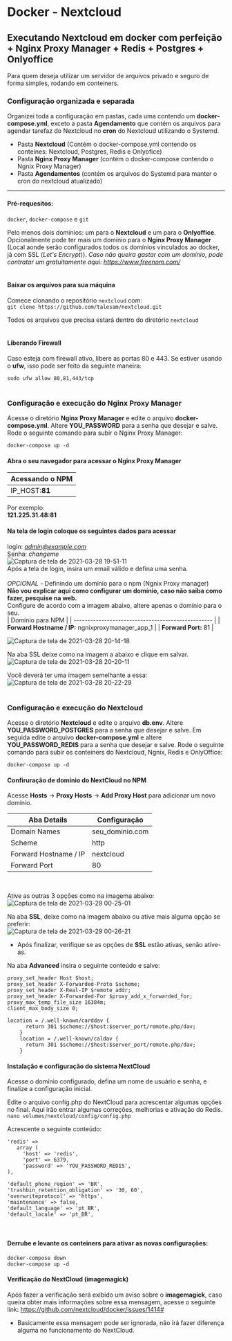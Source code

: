 # Docker - Nextcloud
## Executando Nextcloud em docker com perfeição + Nginx Proxy Manager + Redis + Postgres + Onlyoffice

Para quem deseja utilizar um servidor de arquivos privado e seguro de forma simples, rodando em conteiners.
<br />

### Configuração organizada e separada
Organizei toda a configuração em pastas, cada uma contendo um **docker-compose.yml**, exceto a pasta **Agendamento** que contém os arquivos para agendar tarefaz do Nextcloud no **cron** do Nextcloud utilizando o Systemd.

- Pasta **Nextcloud** (Contém o docker-compose.yml contendo os conteines: Nextcloud, Postgres, Redis e Onlyofice)
- Pasta **Nginx Proxy Manager** (contém o docker-compose contendo o Ngnix Proxy Manager)
- Pasta **Agendamentos** (contém os arquivos do Systemd para manter o cron do nextcloud atualizado)

---
#### Pré-requesitos:

`docker`, `docker-compose` e `git`

Pelo menos dois domínios: um para o **Nextcloud** e um para o **Onlyoffice**. Opcionalmente pode ter mais um domínio para o **Nginx Proxy Manager** (Local aonde serão configurados todos os domínios vinculados ao docker, já com SSL (*Let's Encrypt*)).
*Caso não queira gastar com um domínio, pode contratar um gratuitamente aqui: https://www.freenom.com/*
<br />
<br />
#### Baixar os arquivos para sua máquina

Comece clonando o repositório `nextcloud` com:  
`git clone https://github.com/talesam/nextcloud.git`

Todos os arquivos que precisa estará dentro do diretório `nextcloud`
<br />
<br />
#### Liberando Firewall
Caso esteja com firewall ativo, libere as portas 80 e 443. Se estiver usando o **ufw**, isso pode ser feito da seguinte maneira:

`sudo ufw allow 80,81,443/tcp`
<br />
<br />
### Configuração e execução do Nginx Proxy Manager
Acesse o diretório **Nginx Proxy Manager** e edite o arquivo **docker-compose.yml**. Altere **YOU_PASSWORD** para a senha que desejar e salve. Rode o seguinte comando para subir o Nginx Proxy Manager:

`docker-compose up -d`

#### Abra o seu navegador para acessar o Nginx Proxy Manager
| Acessando o NPM |
| --------------- |
| IP_HOST:**81**  |

Por exemplo: <br />
**121.225.31.48:81**

#### Na tela de login coloque os seguintes dados para acessar
login: *admin@example.com* <br />
Senha: *changeme*
<br />
![Captura de tela de 2021-03-28 19-51-11](https://user-images.githubusercontent.com/981368/112770938-ad307a80-8fff-11eb-9eff-55e09b65b94b.png)
<br />
Após a tela de login, insira um email válido e defina uma senha.
<br />
<br />
*OPCIONAL* - Definindo um domínio para o npm (Ngnix Proxy manager)<br />
**Não vou explicar aqui como configurar um domínio, caso não saiba como fazer, pesquise na web.**
<br />
Configure de acordo com a imagem abaixo, altere apenas o domínio para o seu. <br />
| Domínio para NPM                                   |
| -------------------------------------------------- |
| **Forward Hostname / IP:** ngnixproxymanager_app_1 |
| **Forward Port:** 81                               |
<br />

![Captura de tela de 2021-03-28 20-14-18](https://user-images.githubusercontent.com/981368/112771453-642df580-9002-11eb-9c3a-2a42e5e3dce4.png)
<br />

Na aba SSL deixe como na imagem a abaixo e clique em salvar.<br />
![Captura de tela de 2021-03-28 20-20-11](https://user-images.githubusercontent.com/981368/112771618-14036300-9003-11eb-8ace-10e33f12d2d5.png)
<br />

Você deverá ter uma imagem semelhante a essa:
![Captura de tela de 2021-03-28 20-22-29](https://user-images.githubusercontent.com/981368/112771686-647ac080-9003-11eb-85f0-8547769d067c.png)
<br />
<br />
### Configuração e execução do Nextcloud

Acesse o diretório **Nextcloud** e edite o arquivo **db.env**. Altere **YOU_PASSWORD_POSTGRES** para a senha que desejar e salve. Em seguida edite o arquivo **docker-compose.yml** e altere **YOU_PASSWORD_REDIS** para a senha que desejar e salve. Rode o seguinte comando para subir os conteiners do Nextcloud, Ngnix, Redis e OnlyOffice:

`docker-compose up -d`

#### Confiruração de domínio do NextCloud no NPM

Acesse **Hosts** -> **Proxy Hosts** -> **Add Proxy Host** para adicionar um novo domínio.

| Aba Details | Configuração |
| --- | --- |
| Domain Names | seu_dominio.com |
| Scheme | http |
| Forward Hostname / IP | nextcloud |
| Forward Port | 80 |
<br />

Ative as outras 3 opções como na imagema abaixo:<br />
![Captura de tela de 2021-03-29 00-25-01](https://user-images.githubusercontent.com/981368/112783225-3c9c5480-9025-11eb-81ea-2aa1c9d52caa.png)
<br />

Na aba **SSL**, deixe como na imagem abaixo ou ative mais alguma opção se preferir:<br />
![Captura de tela de 2021-03-29 00-26-21](https://user-images.githubusercontent.com/981368/112783351-86853a80-9025-11eb-9e5b-150e6f88d2eb.png)
<br />
 - Após finalizar, verifique se as opções de **SSL** estão ativas, senão ative-as.

Na aba **Advanced** insira o seguinte conteúdo e salve:
```
proxy_set_header Host $host;
proxy_set_header X-Forwarded-Proto $scheme;
proxy_set_header X-Real-IP $remote_addr;
proxy_set_header X-Forwarded-For $proxy_add_x_forwarded_for;
proxy_max_temp_file_size 16384m;
client_max_body_size 0;

location = /.well-known/carddav {
      return 301 $scheme://$host:$server_port/remote.php/dav;
    }
    location = /.well-known/caldav {
      return 301 $scheme://$host:$server_port/remote.php/dav;
    }
```

#### Instalação e configuração do sistema NextCloud

Acesse o domínio configurado, defina um nome de usuário e senha, e finalize a configuração inicial.

Edite o arquivo config.php do NextCloud para acrescentar algumas opções no final. Aqui irão entrar algumas correções, melhorias e ativação do Redis. <br />
`nano volumes/nextcloud/config/config.php`

Acrescente o seguinte conteúdo:
```
'redis' =>
   array (
     'host' => 'redis',
     'port' => 6379,
     'password' => 'YOU_PASSWORD_REDIS',
),

'default_phone_region' => 'BR',
'trashbin_retention_obligation' => '30, 60',
'overwriteprotocol' => 'https',
'maintenance' => false,
'default_language' => 'pt_BR',
'default_locale' => 'pt_BR',
```
<br />

#### Derrube e levante os conteiners para ativar as novas configurações:
```
docker-compose down
docker-compose up -d
```

#### Verificação do NextCloud (imagemagick)
Após fazer a verificação será exibido um aviso sobre o **imagemagick**, caso queira obter mais informações sobre essa mensagem, acesse o seguinte link: https://github.com/nextcloud/docker/issues/1414#
- Basicamente essa mensagem pode ser ignorada, não irá fazer diferença alguma no funcionamento do NextCloud.
